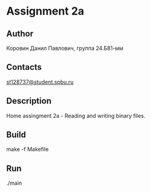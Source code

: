 # Assignment 2a
## Author
Коровин Данил Павлович, группа 24.Б81-мм
## Contacts
st128737@student.spbu.ru
## Description
Home assingment 2a - Reading and writing binary files.
## Build
make -f Makefile
## Run 
./main
